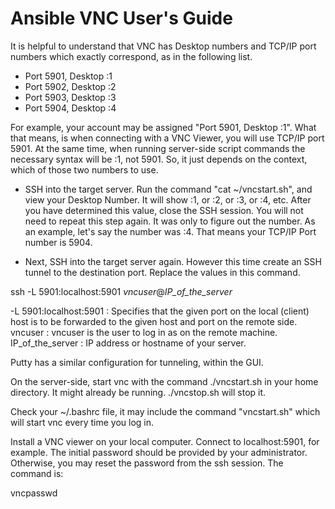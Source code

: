 
# Ansible VNC User's Guide

It is helpful to understand that VNC has Desktop numbers and TCP/IP port numbers which exactly correspond, as in the following list.

- Port 5901, Desktop :1
- Port 5902, Desktop :2
- Port 5903, Desktop :3
- Port 5904, Desktop :4

For example, your account may be assigned "Port 5901, Desktop :1". What that means, is when connecting with a VNC Viewer, you will use TCP/IP port 5901. At the same time, when running server-side script commands the necessary syntax will be :1, not 5901. So, it just depends on the context, which of those two numbers to use.

- SSH into the target server. Run the command "cat ~/vncstart.sh", and view your Desktop Number. It will show :1, or :2, or :3, or :4, etc. After you have determined this value, close the SSH session. You will not need to repeat this step again. It was only to figure out the number. As an example, let's say the number was :4.  That means your TCP/IP Port number is 5904.

- Next, SSH into the target server again. However this time create an SSH tunnel to the destination port. Replace the values in this command.

ssh -L 5901:localhost:5901 _vncuser_@_IP_of_the_server_

-L 5901:localhost:5901 : Specifies that the given port on the local (client) host is to be forwarded to the given host and port on the remote side.
vncuser : vncuser is the user to log in as on the remote machine.
IP_of_the_server : IP address or hostname of your server.

Putty has a similar configuration for tunneling, within the GUI.

On the server-side, start vnc with the command ./vncstart.sh in your home directory. It might already be running. ./vncstop.sh will stop it.

Check your ~/.bashrc file, it may include the command "vncstart.sh" which will start vnc every time you log in.  
 
Install a VNC viewer on your local computer. Connect to localhost:5901, for example. The initial password should be provided by your administrator. Otherwise, you may reset the password from the ssh session. The command is:

vncpasswd
